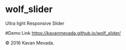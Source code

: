 # wolf_slider

Ultra light Responsive Slider

#Demo
Link https://kavanmevada.github.io/wolf_slider/

© 2016 Kavan Mevada.
